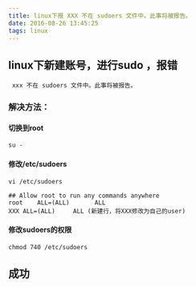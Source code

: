 ```yaml
---
title: linux下报 XXX 不在 sudoers 文件中。此事将被报告。
date: 2016-08-26 13:45:25
tags: linux
---
```


## linux下新建账号，进行sudo ，报错
```shell
 xxx 不在 sudoers 文件中。此事将被报告。
```
### 解决方法：
#### 切换到root
```shell
su -
```
#### 修改/etc/sudoers
```shell
vi /etc/sudoers

## Allow root to run any commands anywhere
root    ALL=(ALL)       ALL
XXX ALL=(ALL)     ALL (新建行，将XXX修改为自己的user)
```
#### 修改sudoers的权限
```shell
chmod 740 /etc/sudoers
```

## 成功